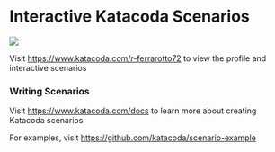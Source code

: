 # Interactive Katacoda Scenarios

[![](http://shields.katacoda.com/katacoda/r-ferrarotto72/count.svg)](https://www.katacoda.com/r-ferrarotto72 "Get your profile on Katacoda.com")

Visit https://www.katacoda.com/r-ferrarotto72 to view the profile and interactive scenarios

### Writing Scenarios
Visit https://www.katacoda.com/docs to learn more about creating Katacoda scenarios

For examples, visit https://github.com/katacoda/scenario-example
